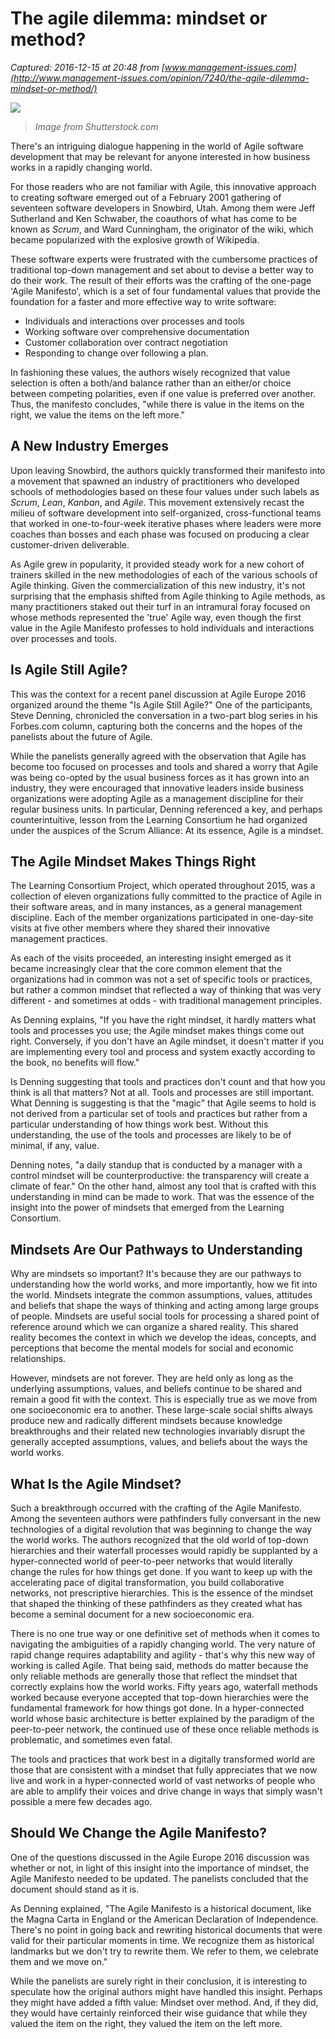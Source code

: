 # The agile dilemma: mindset or method?

_Captured: 2016-12-15 at 20:48 from [www.management-issues.com](http://www.management-issues.com/opinion/7240/the-agile-dilemma-mindset-or-method/)_

![](http://www.management-issues.com/siteimages/blogimages/st0335.png)

> _Image from Shutterstock.com_

There's an intriguing dialogue happening in the world of Agile software development that may be relevant for anyone interested in how business works in a rapidly changing world.

For those readers who are not familiar with Agile, this innovative approach to creating software emerged out of a February 2001 gathering of seventeen software developers in Snowbird, Utah. Among them were Jeff Sutherland and Ken Schwaber, the coauthors of what has come to be known as _Scrum_, and Ward Cunningham, the originator of the wiki, which became popularized with the explosive growth of Wikipedia.

These software experts were frustrated with the cumbersome practices of traditional top-down management and set about to devise a better way to do their work. The result of their efforts was the crafting of the one-page 'Agile Manifesto', which is a set of four fundamental values that provide the foundation for a faster and more effective way to write software:

  * Individuals and interactions over processes and tools 
  * Working software over comprehensive documentation 
  * Customer collaboration over contract negotiation 
  * Responding to change over following a plan. 

In fashioning these values, the authors wisely recognized that value selection is often a both/and balance rather than an either/or choice between competing polarities, even if one value is preferred over another. Thus, the manifesto concludes, "while there is value in the items on the right, we value the items on the left more."

## A New Industry Emerges

Upon leaving Snowbird, the authors quickly transformed their manifesto into a movement that spawned an industry of practitioners who developed schools of methodologies based on these four values under such labels as _Scrum_, _Lean_, _Kanban_, and _Agile_. This movement extensively recast the milieu of software development into self-organized, cross-functional teams that worked in one-to-four-week iterative phases where leaders were more coaches than bosses and each phase was focused on producing a clear customer-driven deliverable.

As Agile grew in popularity, it provided steady work for a new cohort of trainers skilled in the new methodologies of each of the various schools of Agile thinking. Given the commercialization of this new industry, it's not surprising that the emphasis shifted from Agile thinking to Agile methods, as many practitioners staked out their turf in an intramural foray focused on whose methods represented the 'true' Agile way, even though the first value in the Agile Manifesto professes to hold individuals and interactions over processes and tools.

## Is Agile Still Agile? 

This was the context for a recent panel discussion at Agile Europe 2016 organized around the theme "Is Agile Still Agile?" One of the participants, Steve Denning, chronicled the conversation in a two-part blog series in his Forbes.com column, capturing both the concerns and the hopes of the panelists about the future of Agile.

While the panelists generally agreed with the observation that Agile has become too focused on processes and tools and shared a worry that Agile was being co-opted by the usual business forces as it has grown into an industry, they were encouraged that innovative leaders inside business organizations were adopting Agile as a management discipline for their regular business units. In particular, Denning referenced a key, and perhaps counterintuitive, lesson from the Learning Consortium he had organized under the auspices of the Scrum Alliance: At its essence, Agile is a mindset.

## The Agile Mindset Makes Things Right

The Learning Consortium Project, which operated throughout 2015, was a collection of eleven organizations fully committed to the practice of Agile in their software areas, and in many instances, as a general management discipline. Each of the member organizations participated in one-day-site visits at five other members where they shared their innovative management practices.

As each of the visits proceeded, an interesting insight emerged as it became increasingly clear that the core common element that the organizations had in common was not a set of specific tools or practices, but rather a common mindset that reflected a way of thinking that was very different - and sometimes at odds - with traditional management principles.

As Denning explains, "If you have the right mindset, it hardly matters what tools and processes you use; the Agile mindset makes things come out right. Conversely, if you don't have an Agile mindset, it doesn't matter if you are implementing every tool and process and system exactly according to the book, no benefits will flow."

Is Denning suggesting that tools and practices don't count and that how you think is all that matters? Not at all. Tools and processes are still important. What Denning is suggesting is that the "magic" that Agile seems to hold is not derived from a particular set of tools and practices but rather from a particular understanding of how things work best. Without this understanding, the use of the tools and processes are likely to be of minimal, if any, value.

Denning notes, "a daily standup that is conducted by a manager with a control mindset will be counterproductive: the transparency will create a climate of fear." On the other hand, almost any tool that is crafted with this understanding in mind can be made to work. That was the essence of the insight into the power of mindsets that emerged from the Learning Consortium.

## Mindsets Are Our Pathways to Understanding

Why are mindsets so important? It's because they are our pathways to understanding how the world works, and more importantly, how we fit into the world. Mindsets integrate the common assumptions, values, attitudes and beliefs that shape the ways of thinking and acting among large groups of people. Mindsets are useful social tools for processing a shared point of reference around which we can organize a shared reality. This shared reality becomes the context in which we develop the ideas, concepts, and perceptions that become the mental models for social and economic relationships.

However, mindsets are not forever. They are held only as long as the underlying assumptions, values, and beliefs continue to be shared and remain a good fit with the context. This is especially true as we move from one socioeconomic era to another. These large-scale social shifts always produce new and radically different mindsets because knowledge breakthroughs and their related new technologies invariably disrupt the generally accepted assumptions, values, and beliefs about the ways the world works.

## What Is the Agile Mindset? 

Such a breakthrough occurred with the crafting of the Agile Manifesto. Among the seventeen authors were pathfinders fully conversant in the new technologies of a digital revolution that was beginning to change the way the world works. The authors recognized that the old world of top-down hierarchies and their waterfall processes would rapidly be supplanted by a hyper-connected world of peer-to-peer networks that would literally change the rules for how things get done. If you want to keep up with the accelerating pace of digital transformation, you build collaborative networks, not prescriptive hierarchies. This is the essence of the mindset that shaped the thinking of these pathfinders as they created what has become a seminal document for a new socioeconomic era.

There is no one true way or one definitive set of methods when it comes to navigating the ambiguities of a rapidly changing world. The very nature of rapid change requires adaptability and agility - that's why this new way of working is called Agile. That being said, methods do matter because the only reliable methods are generally those that reflect the mindset that correctly explains how the world works. Fifty years ago, waterfall methods worked because everyone accepted that top-down hierarchies were the fundamental framework for how things got done. In a hyper-connected world whose basic architecture is better explained by the paradigm of the peer-to-peer network, the continued use of these once reliable methods is problematic, and sometimes even fatal.

The tools and practices that work best in a digitally transformed world are those that are consistent with a mindset that fully appreciates that we now live and work in a hyper-connected world of vast networks of people who are able to amplify their voices and drive change in ways that simply wasn't possible a mere few decades ago.

## Should We Change the Agile Manifesto? 

One of the questions discussed in the Agile Europe 2016 discussion was whether or not, in light of this insight into the importance of mindset, the Agile Manifesto needed to be updated. The panelists concluded that the document should stand as it is.

As Denning explained, "The Agile Manifesto is a historical document, like the Magna Carta in England or the American Declaration of Independence. There's no point in going back and rewriting historical documents that were valid for their particular moments in time. We recognize them as historical landmarks but we don't try to rewrite them. We refer to them, we celebrate them and we move on."

While the panelists are surely right in their conclusion, it is interesting to speculate how the original authors might have handled this insight. Perhaps they might have added a fifth value: Mindset over method. And, if they did, they would have certainly reinforced their wise guidance that while they valued the item on the right, they valued the item on the left more.
